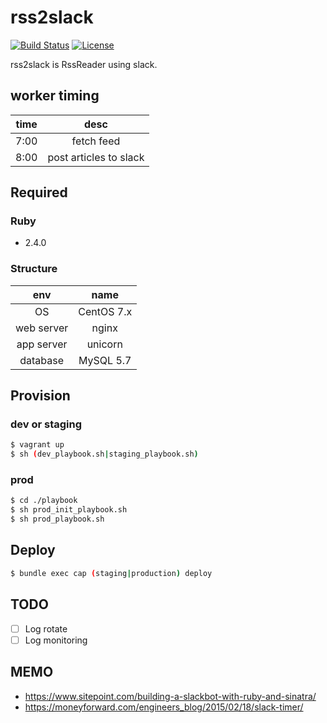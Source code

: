 # rss2slack

[![Build Status](https://img.shields.io/circleci/project/naoto0822/rss2slack/master.svg?style=flat)](https://circleci.com/gh/naoto0822/rss2slack)
[![License](https://img.shields.io/badge/license-MIT-green.svg?style=flat)](https://github.com/naoto0822/rss2slack/blob/master/LICENSE)

rss2slack is RssReader using slack.

## worker timing

| time | desc                   |
|:----:|:----------------------:|
| 7:00 | fetch feed             |
| 8:00 | post articles to slack |

## Required

### Ruby

- 2.4.0

### Structure

|    env     |   name     |
|:----------:|:----------:|
| OS         | CentOS 7.x |
| web server | nginx      |
| app server | unicorn    |
| database   | MySQL 5.7  |

## Provision

### dev or staging

```sh
$ vagrant up
$ sh (dev_playbook.sh|staging_playbook.sh)
```

### prod

```sh
$ cd ./playbook
$ sh prod_init_playbook.sh
$ sh prod_playbook.sh
```

## Deploy

```sh
$ bundle exec cap (staging|production) deploy
```

## TODO

- [ ] Log rotate
- [ ] Log monitoring

## MEMO
- https://www.sitepoint.com/building-a-slackbot-with-ruby-and-sinatra/
- https://moneyforward.com/engineers_blog/2015/02/18/slack-timer/

